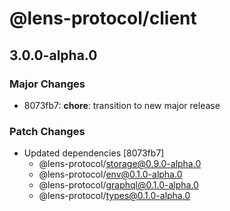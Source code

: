 # @lens-protocol/client

## 3.0.0-alpha.0

### Major Changes

- 8073fb7: **chore**: transition to new major release

### Patch Changes

- Updated dependencies [8073fb7]
  - @lens-protocol/storage@0.9.0-alpha.0
  - @lens-protocol/env@0.1.0-alpha.0
  - @lens-protocol/graphql@0.1.0-alpha.0
  - @lens-protocol/types@0.1.0-alpha.0
